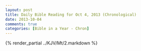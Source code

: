 ```yaml
---
layout: post
title: Daily Bible Reading for Oct 4, 2013 (Chronological)
date: 2013-10-04
comments: true
categories: [Bible in a Year - Chron]
---
```

{% render_partial ../KJV/Mt/2.markdown %}
